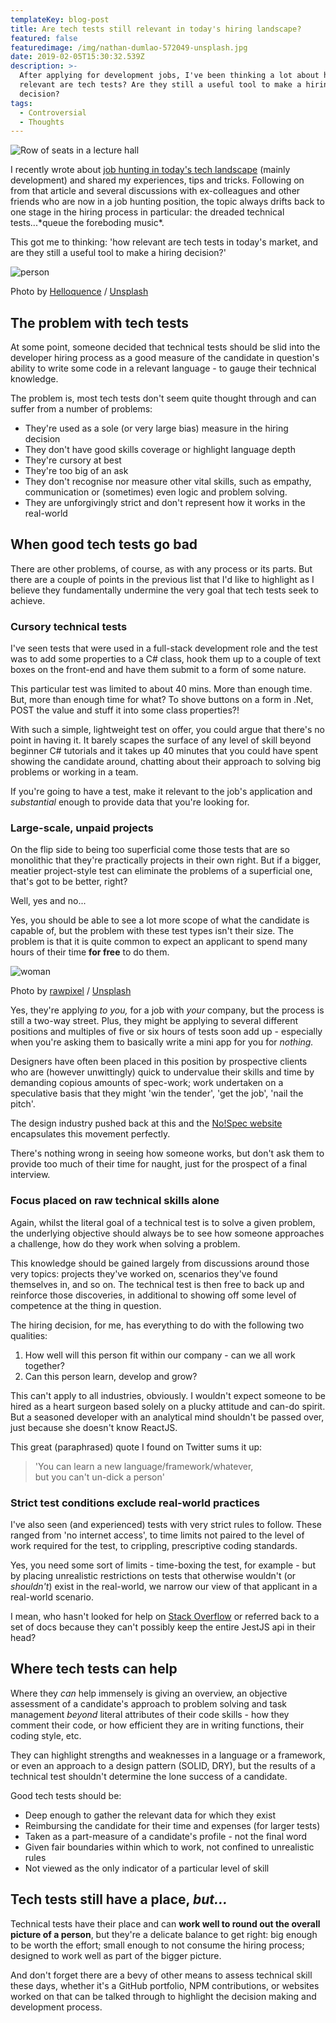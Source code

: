 ```yaml
---
templateKey: blog-post
title: Are tech tests still relevant in today's hiring landscape?
featured: false
featuredimage: /img/nathan-dumlao-572049-unsplash.jpg
date: 2019-02-05T15:30:32.539Z
description: >-
  After applying for development jobs, I've been thinking a lot about how
  relevant are tech tests? Are they still a useful tool to make a hiring
  decision?
tags:
  - Controversial
  - Thoughts
---
```


![Row of seats in a lecture hall](/img/nathan-dumlao-572049-unsplash.jpg)

I recently wrote about [job hunting in today's tech landscape](https://robkendal.co.uk/how-to-land-that-dev-job-youve-always-wanted/) (mainly development) and shared my experiences, tips and tricks. Following on from that article and several discussions with ex-colleagues and other friends who are now in a job hunting position, the topic always drifts back to one stage in the hiring process in particular: the dreaded technical tests...\*queue the foreboding music\*.

This got me to thinking: 'how relevant are tech tests in today's market, and are they still a useful tool to make a hiring decision?'

![person](https://images.unsplash.com/photo-1454165804606-c3d57bc86b40?ixlib=rb-1.2.1&q=80&fm=jpg&crop=entropy&cs=tinysrgb&w=1080&fit=max&ixid=eyJhcHBfaWQiOjExNzczfQ)

Photo by [Helloquence](https://unsplash.com/@helloquence?utm_source=ghost&utm_medium=referral&utm_campaign=api-credit) / [Unsplash](https://unsplash.com/?utm_source=ghost&utm_medium=referral&utm_campaign=api-credit)

The problem with tech tests
---------------------------

At some point, someone decided that technical tests should be slid into the developer hiring process as a good measure of the candidate in question's ability to write some code in a relevant language - to gauge their technical knowledge.

The problem is, most tech tests don't seem quite thought through and can suffer from a number of problems:

*   They're used as a sole (or very large bias) measure in the hiring decision
*   They don't have good skills coverage or highlight language depth
*   They're cursory at best
*   They're too big of an ask
*   They don't recognise nor measure other vital skills, such as empathy, communication or (sometimes) even logic and problem solving.
*   They are unforgivingly strict and don't represent how it works in the real-world

When good tech tests go bad
---------------------------

There are other problems, of course, as with any process or its parts. But there are a couple of points in the previous list that I'd like to highlight as I believe they fundamentally undermine the very goal that tech tests seek to achieve.

### Cursory technical tests

I've seen tests that were used in a full-stack development role and the test was to add some properties to a C# class, hook them up to a couple of text boxes on the front-end and have them submit to a form of some nature.

This particular test was limited to about 40 mins. More than enough time. But, more than enough time for what? To shove buttons on a form in .Net, POST the value and stuff it into some class properties?!

With such a simple, lightweight test on offer, you could argue that there's no point in having it. It barely scapes the surface of any level of skill beyond beginner C# tutorials and it takes up 40 minutes that you could have spent showing the candidate around, chatting about their approach to solving big problems or working in a team.

If you're going to have a test, make it relevant to the job's application and _substantial_ enough to provide data that you're looking for.

### Large-scale, unpaid projects

On the flip side to being too superficial come those tests that are so monolithic that they're practically projects in their own right. But if a bigger, meatier project-style test can eliminate the problems of a superficial one, that's got to be better, right?

Well, yes and no...

Yes, you should be able to see a lot more scope of what the candidate is capable of, but the problem with these test types isn't their size. The problem is that it is quite common to expect an applicant to spend many hours of their time **for free** to do them.

![woman](https://images.unsplash.com/photo-1530858176730-cb20dac36fe1?ixlib=rb-1.2.1&q=80&fm=jpg&crop=entropy&cs=tinysrgb&w=1080&fit=max&ixid=eyJhcHBfaWQiOjExNzczfQ)

Photo by [rawpixel](https://unsplash.com/@rawpixel?utm_source=ghost&utm_medium=referral&utm_campaign=api-credit) / [Unsplash](https://unsplash.com/?utm_source=ghost&utm_medium=referral&utm_campaign=api-credit)

Yes, they're applying _to you,_ for a job with _your_ company, but the process is still a two-way street. Plus, they might be applying to several different positions and multiples of five or six hours of tests soon add up - especially when you're asking them to basically write a mini app for you for _nothing._

Designers have often been placed in this position by prospective clients who are (however unwittingly) quick to undervalue their skills and time by demanding copious amounts of spec-work; work undertaken on a speculative basis that they might 'win the tender', 'get the job', 'nail the pitch'.

The design industry pushed back at this and the [No!Spec website](https://www.nospec.com/) encapsulates this movement perfectly.

There's nothing wrong in seeing how someone works, but don't ask them to provide too much of their time for naught, just for the prospect of a final interview.

### Focus placed on raw technical skills alone

Again, whilst the literal goal of a technical test is to solve a given problem, the underlying objective should always be to see how someone approaches a challenge, how do they work when solving a problem.

This knowledge should be gained largely from discussions around those very topics: projects they've worked on, scenarios they've found themselves in, and so on. The technical test is then free to back up and reinforce those discoveries, in additional to showing off some level of competence at the thing in question.

The hiring decision, for me, has everything to do with the following two qualities:

1.  How well will this person fit within our company - can we all work together?
2.  Can this person learn, develop and grow?

This can't apply to all industries, obviously. I wouldn't expect someone to be hired as a heart surgeon based solely on a plucky attitude and can-do spirit. But a seasoned developer with an analytical mind shouldn't be passed over, just because she doesn't know ReactJS.

This great (paraphrased) quote I found on Twitter sums it up:

> 'You can learn a new language/framework/whatever,  
> but you can't un-dick a person'

### Strict test conditions exclude real-world practices

I've also seen (and experienced) tests with very strict rules to follow. These ranged from 'no internet access', to time limits not paired to the level of work required for the test, to crippling, prescriptive coding standards.

Yes, you need some sort of limits - time-boxing the test, for example - but by placing unrealistic restrictions on tests that otherwise wouldn't (or _shouldn't_) exist in the real-world, we narrow our view of that applicant in a real-world scenario.

I mean, who hasn't looked for help on [Stack Overflow](https://www.stackoverflow.com) or referred back to a set of docs because they can't possibly keep the entire JestJS api in their head?

Where tech tests can help
-------------------------

Where they _can_ help immensely is giving an overview, an objective assessment of a candidate's approach to problem solving and task management _beyond_ literal attributes of their code skills - how they comment their code, or how efficient they are in writing functions, their coding style, etc.

They can highlight strengths and weaknesses in a language or a framework, or even an approach to a design pattern (SOLID, DRY), but the results of a technical test shouldn't determine the lone success of a candidate.

Good tech tests should be:

*   Deep enough to gather the relevant data for which they exist
*   Reimbursing the candidate for their time and expenses (for larger tests)
*   Taken as a part-measure of a candidate's profile - not the final word
*   Given fair boundaries within which to work, not confined to unrealistic rules
*   Not viewed as the only indicator of a particular level of skill

Tech tests still have a place, _but..._
---------------------------------------

Technical tests have their place and can **work well to round out the overall picture of a person**, but they're a delicate balance to get right: big enough to be worth the effort; small enough to not consume the hiring process; designed to work well as part of the bigger picture.

And don't forget there are a bevy of other means to assess technical skill these days, whether it's a GitHub portfolio, NPM contributions, or websites worked on that can be talked through to highlight the decision making and development process.

